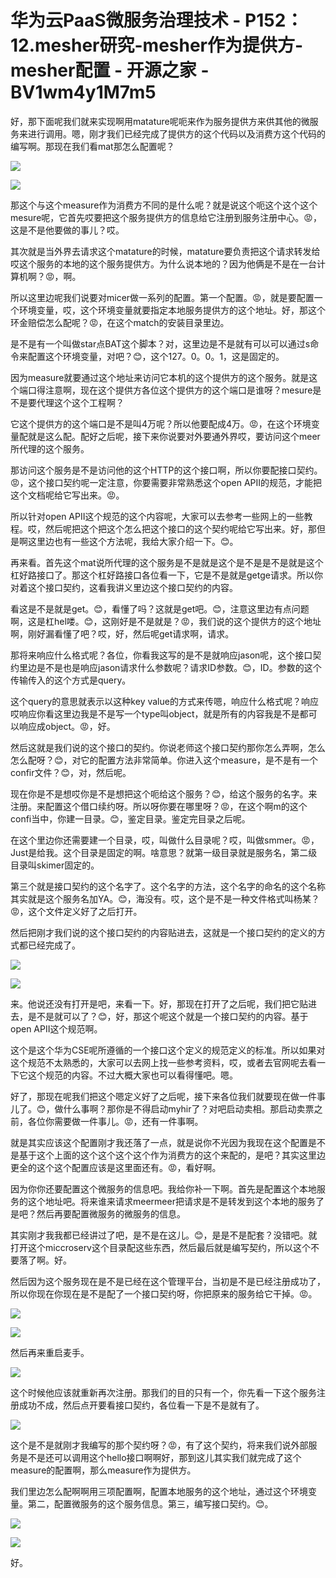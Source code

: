 # 华为云PaaS微服务治理技术 - P152：12.mesher研究-mesher作为提供方-mesher配置 - 开源之家 - BV1wm4y1M7m5

好，那下面呢我们就来实现啊用matature呢呃来作为服务提供方来供其他的微服务来进行调用。嗯，刚才我们已经完成了提供方的这个代码以及消费方这个代码的编写啊。那现在我们看mat那怎么配置呢？



![](img/2a09f354d9fbe064f78472191e9a63cc_1.png)

![](img/2a09f354d9fbe064f78472191e9a63cc_2.png)

那这个与这个measure作为消费方不同的是什么呢？就是说这个呃这个这个这个mesure呢，它首先哎要把这个服务提供方的信息给它注册到服务注册中心。😡，这是不是他要做的事儿？哎。

其次就是当外界去请求这个matature的时候，matature要负责把这个请求转发给哎这个服务的本地的这个服务提供方。为什么说本地的？因为他俩是不是在一台计算机啊？😡，啊。

所以这里边呢我们说要对micer做一系列的配置。第一个配置。😡，就是要配置一个环境变量，哎，这个环境变量就要指定本地服务提供方的这个地址。好，那这个环金赔偿怎么配呢？😡，在这个match的安装目录里边。

是不是有一个叫做star点BAT这个脚本？对，这里边是不是就有可以可以通过s命令来配置这个环境变量，对吧？😊，这个127。0。0。1，这是固定的。

因为measure就要通过这个地址来访问它本机的这个提供方的这个服务。就是这个端口得注意啊，现在这个提供方各位这个提供方的这个端口是谁呀？mesure是不是要代理这个这个工程啊？

它这个提供方的这个端口是不是叫4万呢？所以他要配成4万。😡，在这个环境变量配就是这么配。配好之后呢，接下来你说要对外要通外界哎，要访问这个meer所代理的这个服务。

那访问这个服务是不是访问他的这个HTTP的这个接口啊，所以你要配接口契约。😡，这个接口契约呢一定注意，你要需要非常熟悉这个open APII的规范，才能把这个文档呢给它写出来。😡。

所以针对open APII这个规范的这个内容呢，大家可以去参考一些网上的一些教程。哎，然后呢把这个把这个怎么把这个接口的这个契约呢给它写出来。好，那但是啊这里边也有一些这个方法呢，我给大家介绍一下。😊。

再来看。首先这个mat说所代理的这个服务是不是就是这个是不是是不是就是这个杠好路接口了。那这个杠好路接口各位看一下，它是不是就是getge请求。所以你对着这个接口契约，这看我讲义里边这个接口契约的内容。

看这是不是就是get。😊，看懂了吗？这就是get吧。😊，注意这里边有点问题啊，这是杠hel喽。😊，这刚好是不是就是？😡，我们说的这个提供方的这个地址啊，刚好漏看懂了吧？哎，好，然后呢get请求啊，请求。

那将来响应什么格式呢？各位，你看我这写的是不是就响应jason呢，这个接口契约里边是不是也是响应jason请求什么参数呢？请求ID参数。😊，ID。参数的这个传输传入的这个方式是query。

这个query的意思就表示以这种key value的方式来传嗯，响应什么格式呢？响应哎响应你看这里边我是不是写一个type叫object，就是所有的内容我是不是都可以响应成object。😡，好。

然后这就是我们说的这个接口的契约。你说老师这个接口契约那你怎么弄啊，怎么怎么配呀？😊，对它的配置方法非常简单。你进入这个measure，是不是有一个confir文件？😊，对，然后呢。

现在你是不是想哎你是不是想把这个呃给这个服务？😊，给这个服务的名字。来注册。来配置这个借口续约呀。所以呀你要在哪里呀？😡，在这个啊m的这个confi当中，你建一目录。😊，鉴定目录。鉴定完目录之后呢。

在这个里边你还需要建一个目录，哎，叫做什么目录呢？哎，叫做smmer。😡，Just是给我。这个目录是固定的啊。啥意思？就第一级目录就是服务名，第二级目录叫skimer固定的。

第三个就是接口契约的这个名字了。这个名字的方法，这个名字的命名的这个名称其实就是这个服务名加YA。😊，海没有。哎，这个是不是一种文件格式叫杨某？😡，这个文件定义好了之后打开。

然后把刚才我们说的这个接口契约的内容贴进去，这就是一个接口契约的定义的方式都已经完成了。

![](img/2a09f354d9fbe064f78472191e9a63cc_4.png)

![](img/2a09f354d9fbe064f78472191e9a63cc_5.png)

来。他说还没有打开是吧，来看一下。好，那现在打开了之后呢，我们把它贴进去，是不是就可以了？😊，好，那这个呢这个就是一个接口契约的内容。基于open APII这个规范啊。

这个是这个华为CSE呢所遵循的一个接口这个定义的规范定义的标准。所以如果对这个规范不太熟悉的，大家可以去网上找一些参考资料，哎，或者去官网呢去看一下它这个规范的内容。不过大概大家也可以看得懂吧。嗯。

好了，那现在呢我们把这个嗯定义好了之后呢，接下来各位我们就要现在做一件事儿了。😊，做什么事啊？那你是不得启动myhir了？对吧启动卖相。那启动卖票之前，各位你需要做一件事儿。😡，还有一件事啊。

就是其实应该这个配置刚才我还落了一点，就是说你不光因为我现在这个配置是不是基于这个上面的这个这个这个这个作为消费方的这个来配的，是吧？其实这里边更全的这个这个配置应该是这里面还有。😡，看好啊。

因为你你还要配置这个微服务的信息吧。我给你补一下啊。首先是配置这个本地服务的这个地址吧。将来谁来请求meermeer把请求是不是转发到这个本地的服务了是吧？然后再要配置微服务的微服务的信息。

其实刚才我我都已经讲过了吧，是不是在这儿。😊，是是不是配套？没错吧。就打开这个miccroserv这个目录配这些东西，然后最后就是编写契约，所以这个不要落了啊。好。

然后因为这个服务现在是不是已经在这个管理平台，当初是不是已经注册成功了，所以你现在你现在是不是配了一个接口契约呀，你把原来的服务给它干掉。😡。



![](img/2a09f354d9fbe064f78472191e9a63cc_7.png)

![](img/2a09f354d9fbe064f78472191e9a63cc_8.png)

然后再来重启麦手。

![](img/2a09f354d9fbe064f78472191e9a63cc_10.png)

这个时候他应该就重新再次注册。那我们的目的只有一个，你先看一下这个服务注册成功不成，然后点开要看接口契约，各位看一下是不是就有了。



![](img/2a09f354d9fbe064f78472191e9a63cc_12.png)

这个是不是就刚才我编写的那个契约呀？😡，有了这个契约，将来我们说外部服务是不是还可以调用这个hello接口啊啊好，那到这儿其实我们就完成了这个measure的配置啊，那么measure作为提供方。

我们里边怎么配啊啊用三项配置啊，配置本地服务的这个地址，通过这个环境变量。第二，配置微服务的这个服务信息。第三，编写接口契约。😊。



![](img/2a09f354d9fbe064f78472191e9a63cc_14.png)

![](img/2a09f354d9fbe064f78472191e9a63cc_15.png)

好。